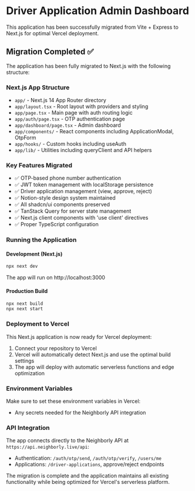 # Driver Application Admin Dashboard

This application has been successfully migrated from Vite + Express to Next.js for optimal Vercel deployment.

## Migration Completed ✅

The application has been fully migrated to Next.js with the following structure:

### Next.js App Structure
- `app/` - Next.js 14 App Router directory
- `app/layout.tsx` - Root layout with providers and styling
- `app/page.tsx` - Main page with auth routing logic
- `app/auth/page.tsx` - OTP authentication page
- `app/dashboard/page.tsx` - Admin dashboard
- `app/components/` - React components including ApplicationModal, OtpForm
- `app/hooks/` - Custom hooks including useAuth
- `app/lib/` - Utilities including queryClient and API helpers

### Key Features Migrated
- ✅ OTP-based phone number authentication
- ✅ JWT token management with localStorage persistence
- ✅ Driver application management (view, approve, reject)
- ✅ Notion-style design system maintained
- ✅ All shadcn/ui components preserved
- ✅ TanStack Query for server state management
- ✅ Next.js client components with 'use client' directives
- ✅ Proper TypeScript configuration

### Running the Application

#### Development (Next.js)
```bash
npx next dev
```
The app will run on http://localhost:3000

#### Production Build
```bash
npx next build
npx next start
```

### Deployment to Vercel

This Next.js application is now ready for Vercel deployment:

1. Connect your repository to Vercel
2. Vercel will automatically detect Next.js and use the optimal build settings
3. The app will deploy with automatic serverless functions and edge optimization

### Environment Variables
Make sure to set these environment variables in Vercel:
- Any secrets needed for the Neighborly API integration

### API Integration
The app connects directly to the Neighborly API at `https://api.neighborly.live/api`:
- Authentication: `/auth/otp/send`, `/auth/otp/verify`, `/users/me`
- Applications: `/driver-applications`, approve/reject endpoints

The migration is complete and the application maintains all existing functionality while being optimized for Vercel's serverless platform.